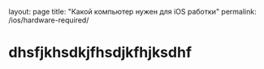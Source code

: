 layout: page
title: "Какой компьютер нужен для iOS работки"
permalink: /ios/hardware-required/

# dhsfjkhsdkjfhsdjkfhjksdhf

